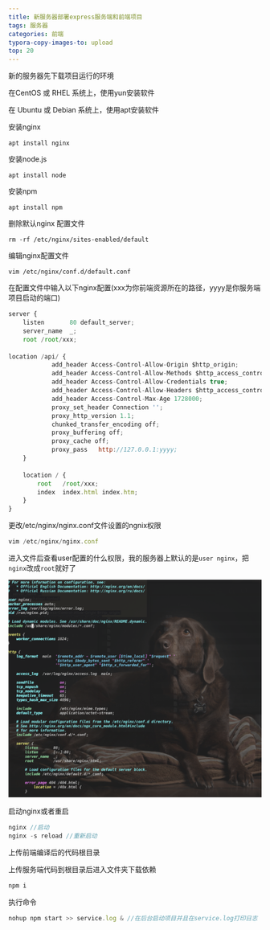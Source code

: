 ```yaml
---
title: 新服务器部署express服务端和前端项目
tags: 服务器
categories: 前端
typora-copy-images-to: upload
top: 20
---
```


新的服务器先下载项目运行的环境

在CentOS 或 RHEL 系统上，使用yun安装软件

在 Ubuntu 或 Debian 系统上，使用apt安装软件
<!--more-->

安装nginx

```纯文本
apt install nginx 
```

安装node.js

```纯文本
apt install node
```

安装npm

```纯文本
apt install npm
```

删除默认nginx 配置文件

```纯文本
rm -rf /etc/nginx/sites-enabled/default
```

编辑nginx配置文件

```纯文本
vim /etc/nginx/conf.d/default.conf
```

在配置文件中输入以下nginx配置(xxx为你前端资源所在的路径，yyyy是你服务端项目启动的端口)

```javascript
server {
    listen       80 default_server;
    server_name  _;
    root /root/xxx;
    
location /api/ {
            add_header Access-Control-Allow-Origin $http_origin;
            add_header Access-Control-Allow-Methods $http_access_control_request_method;
            add_header Access-Control-Allow-Credentials true;
            add_header Access-Control-Allow-Headers $http_access_control_request_headers;
            add_header Access-Control-Max-Age 1728000;
            proxy_set_header Connection '';
            proxy_http_version 1.1;
            chunked_transfer_encoding off;
            proxy_buffering off;
            proxy_cache off;
            proxy_pass   http://127.0.0.1:yyyy;
    }

    location / {
        root   /root/xxx; 
        index  index.html index.htm;
    }
}
```

更改/etc/nginx/nginx.conf文件设置的ngnix权限

```javascript
vim /etc/nginx/nginx.conf
```

进入文件后查看user配置的什么权限，我的服务器上默认的是`user nginx`，把`nginx`改成`root`就好了

![](https://raw.githubusercontent.com/rht-fsang/md-image/master/img/Snipaste_2023-03-21_17-25-10.png)

启动nginx或者重启

```javascript
nginx //启动
nginx -s reload //重新启动

```

上传前端编译后的代码根目录

上传服务端代码到根目录后进入文件夹下载依赖

```javascript
npm i
```

执行命令

```javascript
nohup npm start >> service.log & //在后台启动项目并且在service.log打印日志
```
